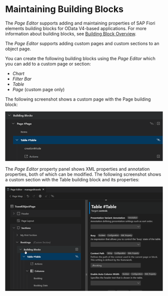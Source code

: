<!-- loio6d3ad83b9694475684d41f017bbccf20 -->

# Maintaining Building Blocks

The *Page Editor* supports adding and maintaining properties of SAP Fiori elements building blocks for OData V4-based applications. For more information about building blocks, see [Building Block Overview](https://sapui5.hana.ondemand.com/test-resources/sap/fe/core/fpmExplorer/index.html#/buildingBlocks/buildingBlockOverview).

The *Page Editor* supports adding custom pages and custom sections to an object page.

You can create the following building blocks using the *Page Editor* which you can add to a custom page or section:

-   *Chart*
-   *Filter Bar*
-   *Table*
-   *Page* \(custom page only\)

The following screenshot shows a custom page with the Page building block:

![](images/Custom_Section_9fbfc17.png)

The *Page Editor* property panel shows XML properties and annotation properties, both of which can be modified. The following screenshot shows a custom section with the Table building block and its properties:

![The Page Editor showing a custom section with the Table building block and the Property Panel open.](images/Custom_Section_Building_Block_8af206b.png)

